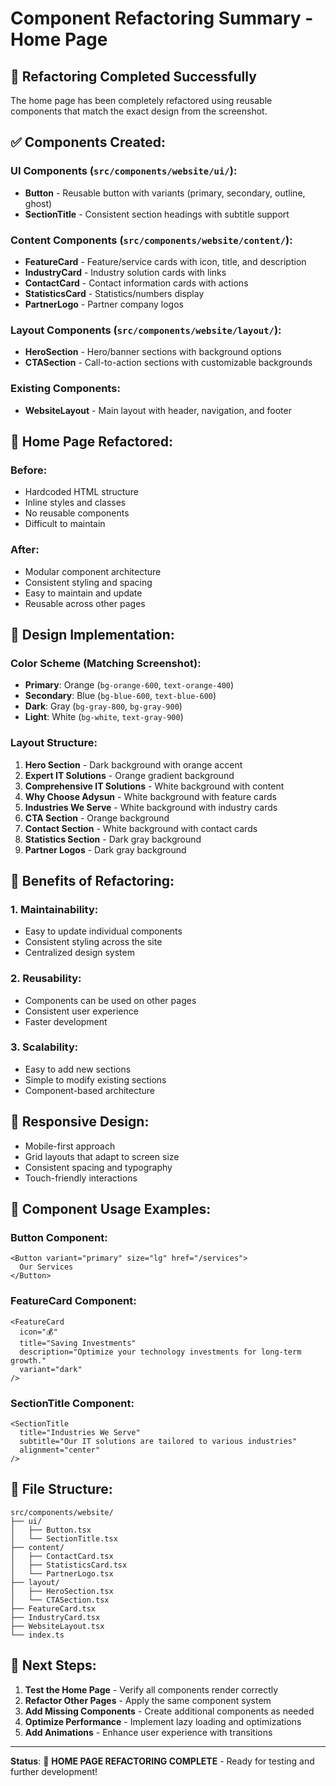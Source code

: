 # Component Refactoring Summary - Home Page

## 🎯 **Refactoring Completed Successfully**

The home page has been completely refactored using reusable components that match the exact design from the screenshot.

## ✅ **Components Created:**

### **UI Components (`src/components/website/ui/`):**
- **Button** - Reusable button with variants (primary, secondary, outline, ghost)
- **SectionTitle** - Consistent section headings with subtitle support

### **Content Components (`src/components/website/content/`):**
- **FeatureCard** - Feature/service cards with icon, title, and description
- **IndustryCard** - Industry solution cards with links
- **ContactCard** - Contact information cards with actions
- **StatisticsCard** - Statistics/numbers display
- **PartnerLogo** - Partner company logos

### **Layout Components (`src/components/website/layout/`):**
- **HeroSection** - Hero/banner sections with background options
- **CTASection** - Call-to-action sections with customizable backgrounds

### **Existing Components:**
- **WebsiteLayout** - Main layout with header, navigation, and footer

## 🔄 **Home Page Refactored:**

### **Before:**
- Hardcoded HTML structure
- Inline styles and classes
- No reusable components
- Difficult to maintain

### **After:**
- Modular component architecture
- Consistent styling and spacing
- Easy to maintain and update
- Reusable across other pages

## 🎨 **Design Implementation:**

### **Color Scheme (Matching Screenshot):**
- **Primary**: Orange (`bg-orange-600`, `text-orange-400`)
- **Secondary**: Blue (`bg-blue-600`, `text-blue-600`)
- **Dark**: Gray (`bg-gray-800`, `bg-gray-900`)
- **Light**: White (`bg-white`, `text-gray-900`)

### **Layout Structure:**
1. **Hero Section** - Dark background with orange accent
2. **Expert IT Solutions** - Orange gradient background
3. **Comprehensive IT Solutions** - White background with content
4. **Why Choose Adysun** - White background with feature cards
5. **Industries We Serve** - White background with industry cards
6. **CTA Section** - Orange background
7. **Contact Section** - White background with contact cards
8. **Statistics Section** - Dark gray background
9. **Partner Logos** - Dark gray background

## 🚀 **Benefits of Refactoring:**

### **1. Maintainability:**
- Easy to update individual components
- Consistent styling across the site
- Centralized design system

### **2. Reusability:**
- Components can be used on other pages
- Consistent user experience
- Faster development

### **3. Scalability:**
- Easy to add new sections
- Simple to modify existing sections
- Component-based architecture

## 📱 **Responsive Design:**
- Mobile-first approach
- Grid layouts that adapt to screen size
- Consistent spacing and typography
- Touch-friendly interactions

## 🔗 **Component Usage Examples:**

### **Button Component:**
```tsx
<Button variant="primary" size="lg" href="/services">
  Our Services
</Button>
```

### **FeatureCard Component:**
```tsx
<FeatureCard
  icon="💰"
  title="Saving Investments"
  description="Optimize your technology investments for long-term growth."
  variant="dark"
/>
```

### **SectionTitle Component:**
```tsx
<SectionTitle
  title="Industries We Serve"
  subtitle="Our IT solutions are tailored to various industries"
  alignment="center"
/>
```

## 📁 **File Structure:**
```
src/components/website/
├── ui/
│   ├── Button.tsx
│   └── SectionTitle.tsx
├── content/
│   ├── ContactCard.tsx
│   ├── StatisticsCard.tsx
│   └── PartnerLogo.tsx
├── layout/
│   ├── HeroSection.tsx
│   └── CTASection.tsx
├── FeatureCard.tsx
├── IndustryCard.tsx
├── WebsiteLayout.tsx
└── index.ts
```

## 🎉 **Next Steps:**

1. **Test the Home Page** - Verify all components render correctly
2. **Refactor Other Pages** - Apply the same component system
3. **Add Missing Components** - Create additional components as needed
4. **Optimize Performance** - Implement lazy loading and optimizations
5. **Add Animations** - Enhance user experience with transitions

---

**Status**: 🎯 **HOME PAGE REFACTORING COMPLETE** - Ready for testing and further development!

